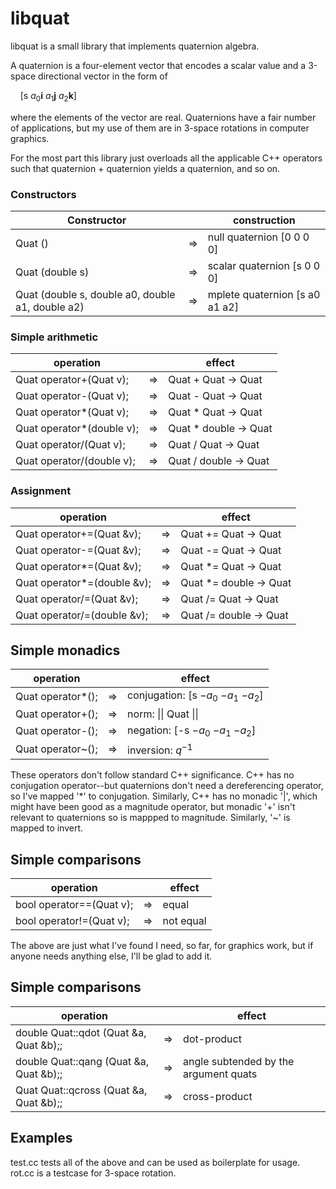 # libquat
libquat is a small library that implements quaternion algebra.

A quaternion is a four-element vector that encodes a scalar value and a
3-space directional vector in the form of

&nbsp;&nbsp;&nbsp;&nbsp;[s $a_0$**i** $a_1$**j** $a_2$**k**]

where the elements of the vector are real.  Quaternions have a fair number of
applications, but my use of them are in 3-space rotations in computer graphics.

For the most part this library just overloads all the applicable C++ operators
such that quaternion + quaternion yields a quaternion, and so on.

### Constructors

| Constructor |     |construction |
| ----------- | --- |------------ |
| Quat () | $\Rightarrow$ | null quaternion [0 0 0 0] |
| Quat (double s) | $\Rightarrow$ | scalar quaternion [s 0 0 0] |
| Quat (double s, double a0, double a1, double a2) | $\Rightarrow$ | mplete quaternion [s a0 a1 a2] |

### Simple arithmetic

| operation |     | effect |
| --------- | --- | ------ |
| Quat operator+(Quat v);   | $\Rightarrow$ | Quat + Quat $\rightarrow$ Quat |
| Quat operator-(Quat v);   | $\Rightarrow$ | Quat - Quat $\rightarrow$ Quat |
| Quat operator*(Quat v);   | $\Rightarrow$ | Quat * Quat $\rightarrow$ Quat |
| Quat operator*(double v); | $\Rightarrow$ | Quat * double $\rightarrow$ Quat |
| Quat operator/(Quat v);   | $\Rightarrow$ | Quat / Quat $\rightarrow$ Quat |
| Quat operator/(double v); | $\Rightarrow$ | Quat / double $\rightarrow$ Quat |

### Assignment

| operation |     | effect |
| --------- | --- | ------ |
| Quat operator+=(Quat &v);   | $\Rightarrow$ | Quat += Quat $\rightarrow$ Quat |
| Quat operator-=(Quat &v);   | $\Rightarrow$ | Quat -= Quat $\rightarrow$ Quat |
| Quat operator*=(Quat &v);   | $\Rightarrow$ | Quat *= Quat $\rightarrow$ Quat |
| Quat operator*=(double &v); | $\Rightarrow$ | Quat *= double $\rightarrow$ Quat |
| Quat operator/=(Quat &v);   | $\Rightarrow$ | Quat /= Quat $\rightarrow$ Quat |
| Quat operator/=(double &v); | $\Rightarrow$ | Quat /= double $\rightarrow$ Quat |

## Simple monadics

| operation |     | effect |
| --------- | --- | ------ |
| Quat          operator*();   | $\Rightarrow$ | conjugation: [s $-a_0$ $-a_1$ $-a_2$] |
| Quat          operator+();   | $\Rightarrow$ | norm: \|\| Quat \|\| |
| Quat          operator-();   | $\Rightarrow$ | negation: [-s $-a_0$ $-a_1$ $-a_2$] |
| Quat          operator~();   | $\Rightarrow$ | inversion: $q^{-1}$ |

These operators don't follow standard C++ significance.  C++ has no
conjugation operator--but
quaternions don't need a dereferencing operator, so I've mapped '*' to
conjugation.  Similarly,
C++ has no monadic '|', which might have been good as a magnitude operator,
but monadic
'+' isn't relevant to quaternions so is mappped to magnitude.  Similarly, '~'
is mapped to
invert. 

## Simple comparisons

| operation |     | effect |
| --------- | --- | ------ |
| bool          operator==(Quat v); | $\Rightarrow$ | equal |
| bool          operator!=(Quat v); | $\Rightarrow$ | not equal |

The above are just what I've found I need, so far, for graphics work, but if anyone needs
anything else, I'll be glad to add it.

## Simple comparisons

| operation |     | effect |
| --------- | --- | ------ |
| double Quat::qdot (Quat &a, Quat &b);; | $\Rightarrow$ | dot-product |
| double Quat::qang (Quat &a, Quat &b);; | $\Rightarrow$ | angle subtended by the argument quats |
| Quat Quat::qcross (Quat &a, Quat &b);; | $\Rightarrow$ | cross-product |

## Examples

test.cc tests all of the above and can be used as boilerplate for usage.  rot.cc is a testcase
for 3-space rotation.


